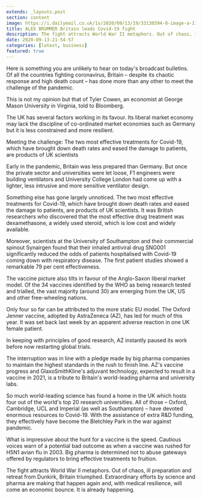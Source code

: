 ```yaml
---
extends: _layouts.post
section: content
image: https://i.dailymail.co.uk/1s/2020/09/13/19/33130594-0-image-a-11_1600021042333.jpg 
title: ALEX BRUMMER Britain leads Covid-19 fight 
description: The fight attracts World War II metaphors. Out of chaos, ill preparation and retreat from Dunkirk, Britain triumphed. Extraordinary efforts by science and pharma aremaking that happen again. 
date: 2020-09-13-21-54-57 
categories: [latest, business] 
featured: true 
--- 
```

Here is something you are unlikely to hear on today's broadcast bulletins. Of all the countries fighting coronavirus, Britain – despite its chaotic response and high death count – has done more than any other to meet the challenge of the pandemic. 

This is not my opinion but that of Tyler Cowen, an economist at George Mason University in Virginia, told to Bloomberg. 

The UK has several factors working in its favour. Its liberal market economy may lack the discipline of co-ordinated market economies such as Germany but it is less constrained and more resilient. 

Meeting the challenge: The two most effective treatments for Covid-19, which have brought down death rates and eased the damage to patients, are products of UK scientists

Early in the pandemic, Britain was less prepared than Germany. But once the private sector and universities were let loose, F1 engineers were building ventilators and University College London had come up with a lighter, less intrusive and more sensitive ventilator design. 

Something else has gone largely unnoticed. The two most effective treatments for Covid-19, which have brought down death rates and eased the damage to patients, are products of UK scientists. It was British researchers who discovered that the most effective drug treatment was dexamethasone, a widely used steroid, which is low cost and widely available. 

Moreover, scientists at the University of Southampton and their commercial spinout Synairgen found that their inhaled antiviral drug SNG001 significantly reduced the odds of patients hospitalised with Covid-19 coming down with respiratory disease. The first patient studies showed a remarkable 79 per cent effectiveness. 

The vaccine picture also tilts in favour of the Anglo-Saxon liberal market model. Of the 34 vaccines identified by the WHO as being research tested and trialled, the vast majority (around 30) are emerging from the UK, US and other free-wheeling nations.

Only four so far can be attributed to the more static EU model. The Oxford Jenner vaccine, adopted by AstraZeneca (AZ), has led for much of this year. It was set back last week by an apparent adverse reaction in one UK female patient. 

In keeping with principles of good research, AZ instantly paused its work before now restarting global trials. 

The interruption was in line with a pledge made by big pharma companies to maintain the highest standards in the rush to finish line. AZ's vaccine progress and GlaxoSmithKline's adjuvant technology, expected to result in a vaccine in 2021, is a tribute to Britain's world-leading pharma and university labs. 

So much world-leading science has found a home in the UK which hosts four out of the world's top 20 research universities. All of those – Oxford, Cambridge, UCL and Imperial (as well as Southampton) – have devoted enormous resources to Covid-19. With the assistance of extra R&D funding, they effectively have become the Bletchley Park in the war against pandemic. 

What is impressive about the hunt for a vaccine is the speed. Cautious voices warn of a potential bad outcome as when a vaccine was rushed for H5N1 avian flu in 2003. Big pharma is determined not to abuse gateways offered by regulators to bring effective treatments to fruition. 

The fight attracts World War II metaphors. Out of chaos, ill preparation and retreat from Dunkirk, Britain triumphed. Extraordinary efforts by science and pharma are making that happen again and, with medical resilience, will come an economic bounce. It is already happening. 



